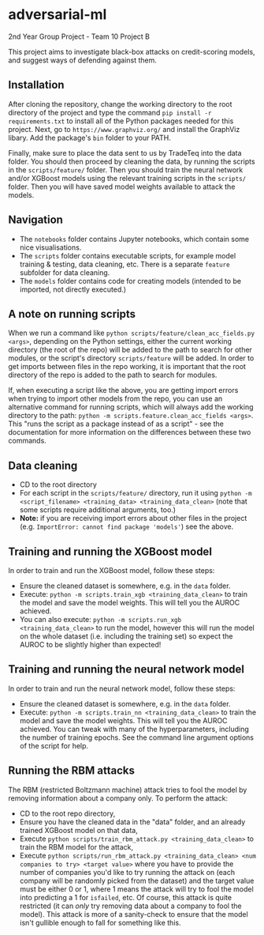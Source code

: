 # adversarial-ml
2nd Year Group Project - Team 10 Project B

This project aims to investigate black-box attacks on credit-scoring models, and suggest ways of defending against them.

## Installation

After cloning the repository, change the working directory to the root directory of the project and type the command `pip install -r requirements.txt` to install all of the Python packages needed for this project. Next, go to `https://www.graphviz.org/` and install the GraphViz libary. Add the package's `bin` folder to your PATH.

Finally, make sure to place the data sent to us by TradeTeq into the data folder. You should then proceed by cleaning the data, by running the scripts in the `scripts/feature/` folder. Then you should train the neural network and/or XGBoost models using the relevant training scripts in the `scripts/` folder. Then you will have saved model weights available to attack the models.

## Navigation

- The `notebooks` folder contains Jupyter notebooks, which contain some nice visualisations.
- The `scripts` folder contains executable scripts, for example model training & testing, data cleaning, etc. There is a separate `feature` subfolder for data cleaning.
- The `models` folder contains code for creating models (intended to be imported, not directly executed.)

## A note on running scripts

When we run a command like `python scripts/feature/clean_acc_fields.py <args>`, depending on the Python settings, either the current working directory (the root of the repo) will be added to the path to search for other modules, or the script's directory `scripts/feature` will be added. In order to get imports between files in the repo working, it is important that the root directory of the repo is added to the path to search for modules.

If, when executing a script like the above, you are getting import errors when trying to import other models from the repo, you can use an alternative command for running scripts, which will always add the working directory to the path: `python -m scripts.feature.clean_acc_fields <args>`. This "runs the script as a package instead of as a script" - see the documentation for more information on the differences between these two commands.

## Data cleaning

- CD to the root directory
- For each script in the `scripts/feature/` directory, run it using `python -m <script_filename> <training_data> <training_data_clean>` (note that some scripts require additional arguments, too.)
- **Note:** if you are receiving import errors about other files in the project (e.g. `ImportError: cannot find package 'models'`) see the above.

## Training and running the XGBoost model

In order to train and run the XGBoost model, follow these steps:
- Ensure the cleaned dataset is somewhere, e.g. in the `data` folder.
- Execute: `python -m scripts.train_xgb <training_data_clean>` to train the model and save the model weights. This will tell you the AUROC achieved.
- You can also execute: `python -m scripts.run_xgb <training_data_clean>` to run the model, however this will run the model on the whole dataset (i.e. including the training set) so expect the AUROC to be slightly higher than expected!

## Training and running the neural network model

In order to train and run the neural network model, follow these steps:
- Ensure the cleaned dataset is somewhere, e.g. in the `data` folder.
- Execute: `python -m scripts.train_nn <training_data_clean>` to train the model and save the model weights. This will tell you the AUROC achieved. You can tweak with many of the hyperparameters, including the number of training epochs. See the command line argument options of the script for help.

## Running the RBM attacks

The RBM (restricted Boltzmann machine) attack tries to fool the model by removing information about a company only. To perform the attack:
- CD to the root repo directory,
- Ensure you have the cleaned data in the "data" folder, and an already trained XGBoost model on that data,
- Execute `python scripts/train_rbm_attack.py <training_data_clean>` to train the RBM model for the attack,
- Execute `python scripts/run_rbm_attack.py <training_data_clean> <num companies to try> <target value>` where you have to provide the number of companies you'd like to try running the attack on (each company will be randomly picked from the dataset) and the target value must be either 0 or 1, where 1 means the attack will try to fool the model into predicting a 1 for `isfailed`, etc.
Of course, this attack is quite restricted (it can *only* try removing data about a company to fool the model). This attack is more of a sanity-check to ensure that the model isn't gullible enough to fall for something like this.

